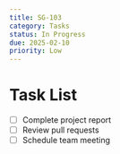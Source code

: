 ```yaml
---
title: SG-103
category: Tasks
status: In Progress
due: 2025-02-10
priority: Low
---
```


# Task List
- [ ] Complete project report  
- [ ] Review pull requests  
- [ ] Schedule team meeting  
